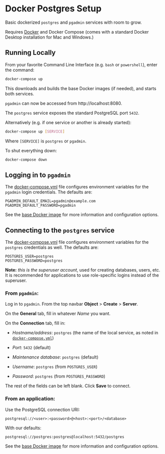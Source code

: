 # Docker Postgres Setup

Basic dockerized `postgres` and `pgadmin` services with room to grow.

Requires [Docker](https://www.docker.com/products/docker-desktop) and Docker Compose (comes with a standard Docker Desktop installation for Mac and Windows.)

## Running Locally

From your favorite Command Line Interface (e.g. `bash` or `powershell`), enter the command:

```bash
docker-compose up
```

This downloads and builds the base Docker images (if needed), and starts both services.

`pgadmin` can now be accessed from http://localhost:8080.

The `postgres` service exposes the standard PostgreSQL port `5432`.

Alternatively (e.g. if one service or another is already started):

```bash
docker-compose up [SERVICE]
```

Where `[SERVICE]` is `postgres` or `pgadmin`.

To shut everything down:

```bash
docker-compose down
```

## Logging in to `pgadmin`

The [docker-compose.yml][dc-file] file configures environment variables
for the `pgadmin` login credentials. The defaults are:

```console
PGADMIN_DEFAULT_EMAIL=pgadmin@example.com
PGADMIN_DEFAULT_PASSWORD=pgadmin
```

See the [base Docker image](https://hub.docker.com/r/dpage/pgadmin4/) for more information and configuration options.

## Connecting to the `postgres` service

The [docker-compose.yml][dc-file] file configures environment variables
for the `postgres` credentials as well. The defaults are:

```console
POSTGRES_USER=postgres
POSTGRES_PASSWORD=postgres
```

**Note:** *this is the superuser account*, used for creating databases, users, etc. It is recommended for applications to use role-specific logins instead of the superuser.

### From `pgadmin`:

Log in to `pgadmin`. From the top navbar **Object** > **Create** > **Server**.

On the **General** tab, fill in whatever *Name* you want.

On the **Connection** tab, fill in:

  - *Hostname/address*: `postgres` (the name of the local service, as noted in [`docker-compose.yml`][dc-file])

  - *Port*: `5432` (default)

  - *Maintenance database*: `postgres` (default)

  - *Username*: `postgres` (from `POSTGRES_USER`)

  - *Password*: `postgres` (from `POSTGRES_PASSWORD`)

The rest of the fields can be left blank. Click **Save** to connect.

### From an application:

Use the PostgreSQL connection URI:

```console
postgresql://<user>:<password>@<host>:<port>/<database>
```

With our defaults:

```console
postgresql://postgres:postgres@localhost:5432/postgres
```

See the [base Docker image](https://hub.docker.com/_/postgres/) for more information and configuration options.

[dc-file]: docker-compose.yml